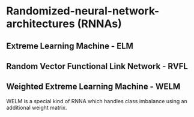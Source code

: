 # Randomized-neural-network-architectures (RNNAs)


## Extreme Learning Machine - ELM

## Random Vector Functional Link Network - RVFL

## Weighted Extreme Learning Machine - WELM

WELM is a special kind of RNNA which handles class imbalance using an additional weight matrix. 
